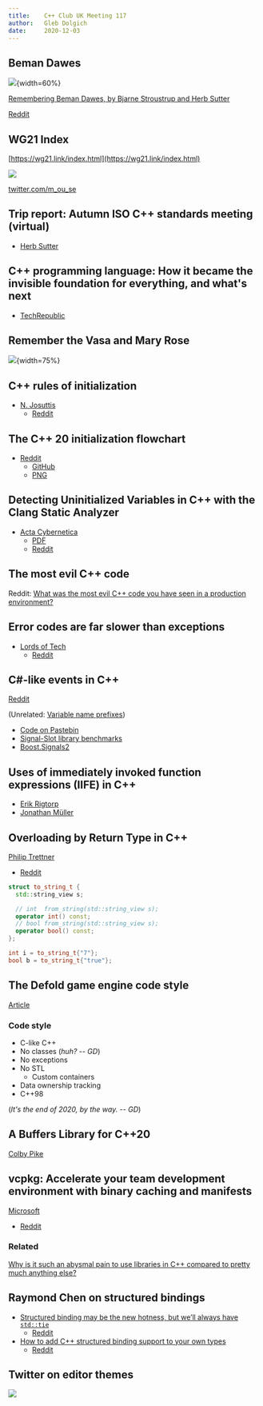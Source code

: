 ```yaml
---
title:    C++ Club UK Meeting 117
author:   Gleb Dolgich
date:     2020-12-03
---
```


## Beman Dawes

![](img/beman-dawes.jpeg){width=60%}

[Remembering Beman Dawes, by Bjarne Stroustrup and Herb Sutter](https://isocpp.org/blog/2020/12/remembering-beman-dawes)

[Reddit](https://www.reddit.com/r/cpp/comments/k58a2u/beman_dawes_has_passed_away_boost_filesystem_wg21/)

## WG21 Index

[https://wg21.link/index.html](https://wg21.link/index.html)

![](img/wg21-link-author.jpeg)

[twitter.com/m_ou_se](https://twitter.com/m_ou_se)

## Trip report: Autumn ISO C++ standards meeting (virtual)

* [Herb Sutter](https://herbsutter.com/2020/11/13/trip-report-autumn-iso-c-standards-meeting-virtual/)

## C++ programming language: How it became the invisible foundation for everything, and what's next

* [TechRepublic](https://www.techrepublic.com/article/c-programming-language-how-it-became-the-invisible-foundation-for-everything-and-whats-next/)

## Remember the Vasa and Mary Rose

![](img/cxx-mary-rose.jpeg){width=75%}

## C++ rules of initialization

* [N. Josuttis](http://josuttis.com/cpp/c++initialization.pdf)
  * [Reddit](https://www.reddit.com/r/cpp/comments/jvc8s9/a_summary_of_c_initialization_syntax_by_n_jossutis/)

## The C++ 20 initialization flowchart

* [Reddit](https://www.reddit.com/r/cpp/comments/k2cozv/the_c_20_initialization_flowchart/)
  * [GitHub](https://github.com/randomnetcat/cpp_initialization)
  * [PNG](http://randomcat.org/cpp_initialization/initialization.png)

## Detecting Uninitialized Variables in C++ with the Clang Static Analyzer

* [Acta Cybernetica](https://cyber.bibl.u-szeged.hu/index.php/actcybern/article/view/4100)
  * [PDF](https://cyber.bibl.u-szeged.hu/index.php/actcybern/article/view/4100/4014)
  * [Reddit](https://www.reddit.com/r/cpp/comments/k24p3v/detecting_uninitialized_variables_in_c_with_the/)

## The most evil C++ code

Reddit: [What was the most evil C++ code you have seen in a production environment?](https://www.reddit.com/r/cpp/comments/jvdwxp/what_was_the_most_evil_c_code_you_have_seen_in_a/)

## Error codes are far slower than exceptions

* [Lords of Tech](https://lordsoftech.com/programming/error-codes-are-far-slower-than-exceptions/)
  * [Reddit](https://www.reddit.com/r/cpp/comments/k08g89/in_realistic_scenarios_exceptions_are_a_much/)

## C#-like events in C++

[Reddit](https://www.reddit.com/r/cpp/comments/j2dfmi/clike_events_in_c/)

(Unrelated: [Variable name prefixes](https://www.reddit.com/r/cpp/comments/j2dfmi/clike_events_in_c/g75e65w/))

* [Code on Pastebin](https://pastebin.com/RjK6nLgM)
* [Signal-Slot library benchmarks](https://github.com/NoAvailableAlias/signal-slot-benchmarks/blob/master/results/benchmarks_msvc/README.md)
* [Boost.Signals2](https://www.boost.org/doc/libs/1_61_0/doc/html/signals2.html)

## Uses of immediately invoked function expressions (IIFE) in C++

* [Erik Rigtorp](https://rigtorp.se/iife/)
* [Jonathan Müller](https://foonathan.net/2020/10/iife-metaprogramming/)

## Overloading by Return Type in C++

[Philip Trettner](https://artificial-mind.net/blog/2020/10/10/return-type-overloading)

* [Reddit](https://www.reddit.com/r/cpp/comments/j94jd8/overloading_by_return_type_in_c/)

```cpp
struct to_string_t {
  std::string_view s;

  // int  from_string(std::string_view s);
  operator int() const;
  // bool from_string(std::string_view s);
  operator bool() const;
};

int i = to_string_t{"7"};
bool b = to_string_t{"true"};
```

## The Defold game engine code style

[Article](https://defold.com/2020/05/31/The-Defold-engine-code-style/)

### Code style

* C-like C++
* No classes (_huh?_ -- _GD_)
* No exceptions
* No STL
  * Custom containers
* Data ownership tracking
* C++98

(_It's the end of 2020, by the way. -- GD_)

## A Buffers Library for C++20

[Colby Pike](https://vector-of-bool.github.io/2020/08/29/buffers-1.html)

## vcpkg: Accelerate your team development environment with binary caching and manifests

[Microsoft](https://devblogs.microsoft.com/cppblog/vcpkg-accelerate-your-team-development-environment-with-binary-caching-and-manifests/)

* [Reddit](https://www.reddit.com/r/cpp/comments/ix090v/vcpkg_accelerate_your_team_development/)

### Related

[Why is it such an abysmal pain to use libraries in C++ compared to pretty much anything else?](https://www.reddit.com/r/cpp/comments/ix9n1u/why_is_it_such_an_abysmal_pain_to_use_libraries/)

## Raymond Chen on structured bindings

* [Structured binding may be the new hotness, but we’ll always have `std::tie`](https://devblogs.microsoft.com/oldnewthing/20200925-00/?p=104297)
  * [Reddit](https://www.reddit.com/r/cpp/comments/izr5pf/structured_binding_may_be_the_new_hotness_but/)
* [How to add C++ structured binding support to your own types](https://devblogs.microsoft.com/oldnewthing/20201015-00/?p=104369)
  * [Reddit](https://www.reddit.com/r/cpp/comments/jbwkiy/how_to_add_c_structured_binding_support_to_your/)

## Twitter on editor themes

![](img/dark-theme.jpeg)
